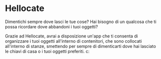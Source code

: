# Hellocate

Dimentichi sempre dove lasci le tue cose? Hai bisogno di un qualcosa che ti possa ricordare dove abbandoni i tuoi oggetti?

Grazie ad Hellocate, avrai a disposizione un'app che ti consenta di organizzare i tuoi oggetti all'interno di contenitori, che sono collocati all'interno di stanze, smettendo per sempre di dimenticarti dove hai lasciato le chiavi di casa o i tuoi oggetti preferiti. c: